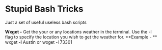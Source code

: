 # Stupid Bash Tricks
Just a set of useful useless bash scripts

<strong>Wxget -</strong> 
Get the your or any locations weather in the terminal. Use the -l flag to specify the location you wish to get the weather for.
**Example - ** wxget -l Austin or wxget -l 73301
